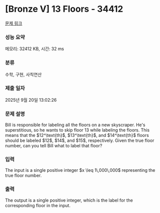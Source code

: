 # [Bronze V] 13 Floors - 34412 

[문제 링크](https://www.acmicpc.net/problem/34412) 

### 성능 요약

메모리: 32412 KB, 시간: 32 ms

### 분류

수학, 구현, 사칙연산

### 제출 일자

2025년 9월 20일 13:02:26

### 문제 설명

<p>Bill is responsible for labeling all the floors on a new skyscraper. He's superstitious, so he wants to skip floor 13 while labeling the floors. This means that the $12^\text{th}$, $13^\text{th}$, and $14^\text{th}$ floors should be labeled $12$, $14$, and $15$, respectively. Given the true floor number, can you tell Bill what to label that floor?</p>

### 입력 

 <p>The input is a single positive integer $x \leq 1\,000\,000$ representing the true floor number.</p>

### 출력 

 <p>The output is a single positive integer, which is the label for the corresponding floor in the input.</p>


